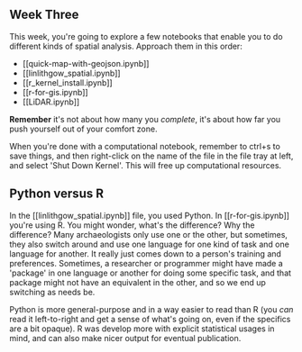 ## Week Three

This week, you're going to explore a few notebooks that enable you to do different kinds of spatial analysis. Approach them in this order:

- [[quick-map-with-geojson.ipynb]]
- [[linlithgow_spatial.ipynb]]
- [[r_kernel_install.ipynb]]
- [[r-for-gis.ipynb]]
- [[LiDAR.ipynb]]

**Remember** it's not about how many you _complete_, it's about how far you push yourself out of your comfort zone.

When you're done with a computational notebook, remember to ctrl+s to save things, and then right-click on the name of the file in the file tray at left, and select 'Shut Down Kernel'. This will free up computational resources.

## Python versus R

In the [[linlithgow_spatial.ipynb]] file, you used Python. In [[r-for-gis.ipynb]] you're using R. You might wonder, what's the difference? Why the difference? Many archaeologists only use one or the other, but sometimes, they also switch around and use one language for one kind of task and one language for another. It really just comes down to a person's training and preferences. Sometimes, a researcher or programmer might have made a 'package' in one language or another for doing some specific task, and that package might not have an equivalent in the other, and so we end up switching as needs be. 

Python is more general-purpose and in a way easier to read than R (you _can_ read it left-to-right and get a sense of what's going on, even if the specifics are a bit opaque). R was develop more with explicit statistical usages in mind, and can also make nicer output for eventual publication.